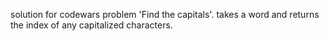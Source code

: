 solution for codewars problem 'Find the capitals'. takes a word and returns the index of any capitalized characters.
